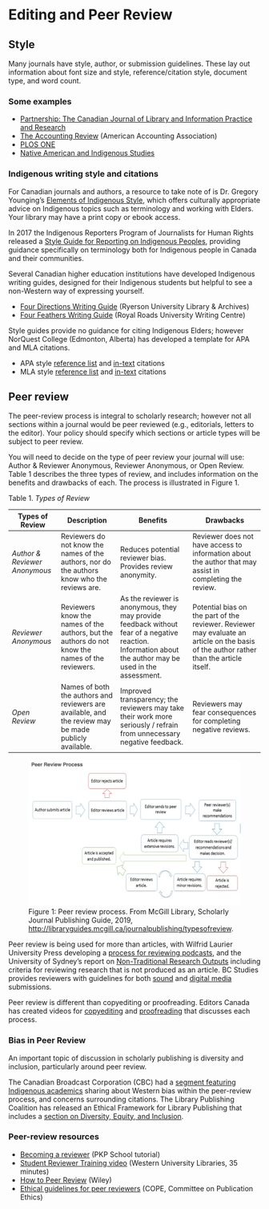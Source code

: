 # Editing and Peer Review

## Style

Many journals have style, author, or submission guidelines. These lay out information about font size and style, reference/citation style, document type, and word count.

### Some examples

-   [Partnership: The Canadian Journal of Library and Information Practice and Research](https://journal.lib.uoguelph.ca/index.php/perj/about/submissions)
-   [The Accounting Review](https://aaapubs.org/userimages/ContentEditor/1432243703884/MANUSCRIPT_PREPARATION_AND_STYLE.pdf) (American Accounting Association)
-   [PLOS ONE](https://journals.plos.org/plosone/s/submission-guidelines)
-   [Native American and Indigenous Studies](https://www.naisa.org/journal/submit-to-nais/)

### Indigenous writing style and citations

For Canadian journals and authors, a resource to take note of is Dr. Gregory Younging’s [Elements of Indigenous Style](https://www.brusheducation.ca/books/elements-of-indigenous-style), which offers culturally appropriate advice on Indigenous topics such as terminology and working with Elders. Your library may have a print copy or ebook access.

In 2017 the Indigenous Reporters Program of Journalists for Human Rights released a [Style Guide for Reporting on Indigenous Peoples](http://www.jhr.ca/en/wp-content/uploads/2017/12/JHR2017-Style-Book-Indigenous-People.pdf), providing guidance specifically on terminology both for Indigenous people in Canada and their communities.

Several Canadian higher education institutions have developed Indigenous writing guides, designed for their Indigenous students but helpful to see a non-Western way of expressing yourself.

-   [Four Directions Writing Guide](https://learn.library.ryerson.ca/four-teachings-writing-guide/home) (Ryerson University Library & Archives)
-   [Four Feathers Writing Guide](https://library.royalroads.ca/four-feathers-writing-guide) (Royal Roads University Writing Centre)

Style guides provide no guidance for citing Indigenous Elders; however NorQuest College (Edmonton, Alberta) has developed a template for APA and MLA citations.

-   APA style [reference list](http://libguides.norquest.ca/apa6/audiovisual#s-lib-ctab-7271142-7) and [in-text](http://libguides.norquest.ca/apa6/intext_citations#s-lib-ctab-7230105-9) citations
- MLA style [reference list](http://libguides.norquest.ca/c.php?g=487448&p=5073772) and [in-text](http://libguides.norquest.ca/MLA8/intextcitations#s-lib-ctab-10510622-5) citations

## Peer review

The peer-review process is integral to scholarly research; however not all sections within a journal would be peer reviewed (e.g., editorials, letters to the editor). Your policy should specify which sections or article types will be subject to peer review.

You will need to decide on the type of peer review your journal will use: Author & Reviewer Anonymous, Reviewer Anonymous, or Open Review. Table 1 describes the three types of review, and includes information on the benefits and drawbacks of each. The process is illustrated in Figure 1.

Table 1. *Types of Review*

| Types of Review | Description | Benefits | Drawbacks |
|-------------------------------------|------------|-----------|----|
|*Author & Reviewer Anonymous*  | Reviewers do not know the names of the authors, nor do the authors know who the reviews are. | Reduces potential reviewer bias. Provides review anonymity. | Reviewer does not have access to information about the author that may assist in completing the review.
|*Reviewer Anonymous* | Reviewers know the names of the authors, but the authors do not know the names of the reviewers.|As the reviewer is anonymous, they may provide feedback without fear of a negative reaction. Information about the author may be used in the assessment.| Potential bias on the part of the reviewer. Reviewer may evaluate an article on the basis of the author rather than the article itself.
|*Open Review*|Names of both the authors and reviewers are available, and the review may be made publicly available.|Improved transparency; the reviewers may take their work more seriously / refrain from unnecessary negative feedback.|Reviewers may fear consequences for completing negative reviews.

<figure>
    <img src="./assets/peer-review-process.png">
    <figcaption>Figure 1: Peer review process. From McGill Library, Scholarly Journal Publishing Guide, 2019, <a href="http://libraryguides.mcgill.ca/journalpublishing/typesofreview">http://libraryguides.mcgill.ca/journalpublishing/typesofreview</a>.</figcaption>
</figure>

Peer review is being used for more than articles, with Wilfrid Laurier University Press developing a [process for reviewing podcasts](https://www.wlupress.wlu.ca/Scholarly-Podcasting-Open-Peer-Review), and the University of Sydney’s report on [Non-Traditional Research Outputs](https://sydney.edu.au/research_support/performance/documents/ntro-guidelines-sydney.pdf) including criteria for reviewing research that is not produced as an article. BC Studies provides reviewers with guidelines for both [sound](https://bcstudies.com/submissions/sound-submissions/) and [digital media](https://bcstudies.com/submissions/digital-media-submissions/) submissions.

Peer review is different than copyediting or proofreading. Editors Canada has created videos for [copyediting](https://youtu.be/QYR5tztoCxY) and [proofreading](https://youtu.be/3kgek9m-u7o) that discusses each process.

### Bias in Peer Review

An important topic of discussion in scholarly publishing is diversity and inclusion, particularly around peer review.

The Canadian Broadcast Corporation (CBC) had a [segment featuring Indigenous academics](https://www.cbc.ca/radio/unreserved/decolonizing-the-classroom-is-there-space-for-indigenous-knowledge-in-academia-1.4544984/the-politics-of-citation-is-the-peer-review-process-biased-against-indigenous-academics-1.4547468) sharing about Western bias within the peer-review process, and concerns surrounding citations. The Library Publishing Coalition has released an Ethical Framework for Library Publishing that includes a [section on Diversity, Equity, and Inclusion](https://librarypublishing.org/resources/ethical-framework/ethical-framework-diversity/).

### Peer-review resources

-   [Becoming a reviewer](https://pkpschool.sfu.ca/courses/becoming-a-reviewer/) (PKP School tutorial)
-   [Student Reviewer Training video](https://ir.lib.uwo.ca/wlevents/3/) (Western University Libraries, 35 minutes)
-   [How to Peer Review](https://authorservices.wiley.com/Reviewers/journal-reviewers/how-to-perform-a-peer-review/step-by-step-guide-to-reviewing-a-manuscript.html) (Wiley)
-   [Ethical guidelines for peer reviewers](https://publicationethics.org/files/Ethical_Guidelines_For_Peer_Reviewers_2.pdf) (COPE, Committee on Publication Ethics)
